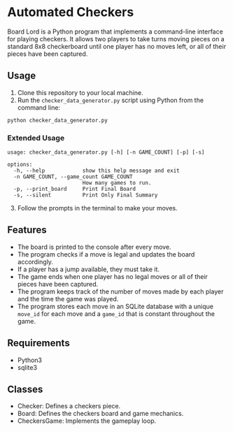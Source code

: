 # Automated Checkers

Board Lord is a Python program that implements a command-line interface for playing checkers. It allows two players to take turns moving pieces on a standard 8x8 checkerboard until one player has no moves left, or all of their pieces have been captured. 

## Usage

1. Clone this repository to your local machine.
2. Run the `checker_data_generator.py` script using Python from the command line:

```shell
python checker_data_generator.py
```

### Extended Usage

```Shell
usage: checker_data_generator.py [-h] [-n GAME_COUNT] [-p] [-s]

options:
  -h, --help            show this help message and exit
  -n GAME_COUNT, --game_count GAME_COUNT
                        How many games to run.
  -p, --print_board     Print Final Board
  -s, --silent          Print Only Final Summary
```

3. Follow the prompts in the terminal to make your moves.

## Features

- The board is printed to the console after every move.
- The program checks if a move is legal and updates the board accordingly.
- If a player has a jump available, they must take it.
- The game ends when one player has no legal moves or all of their pieces have been captured.
- The program keeps track of the number of moves made by each player and the time the game was played.
- The program stores each move in an SQLite database with a unique `move_id` for each move and a `game_id` that is constant throughout the game.

## Requirements

- Python3
- sqlite3

## Classes

- Checker: Defines a checkers piece.
- Board: Defines the checkers board and game mechanics.
- CheckersGame: Implements the gameplay loop.

